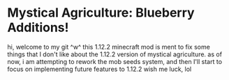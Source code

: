 # Mystical Agriculture: Blueberry Additions!

hi, welcome to my git ^w^
this 1.12.2 minecraft mod is ment to fix some things that I don't like about the 1.12.2 version of mystical agriculture.
as of now, i am attempting to rework the mob seeds system, and then I'll start to focus on implementing future features to 1.12.2
wish me luck, lol
